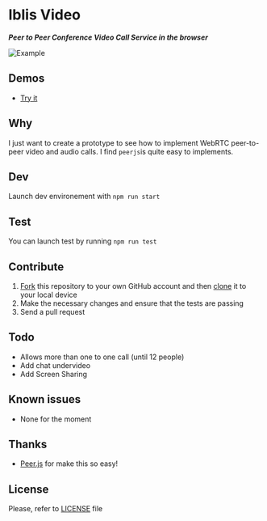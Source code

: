 # Iblis Video

_**Peer to Peer Conference Video Call Service in the browser**_

![Example](./screenshots/iblis-video.gif)

## Demos

- [Try it](https://master.d3p2l1ki2b27cy.amplifyapp.com/create-room)

## Why

I just want to create a prototype to see how to implement WebRTC peer-to-peer video and audio calls.
I find `peerjs`is quite easy to implements.

## Dev

Launch dev environement with `npm run start`

## Test

You can launch test by running `npm run test`

## Contribute

1.  [Fork](https://help.github.com/articles/fork-a-repo/) this repository to your own GitHub account and then [clone](https://help.github.com/articles/cloning-a-repository/) it to your local device
2.  Make the necessary changes and ensure that the tests are passing
3.  Send a pull request

## Todo

- Allows more than one to one call (until 12 people)
- Add chat undervideo
- Add Screen Sharing

## Known issues

- None for the moment

## Thanks

- [Peer.js](https://peerjs.com) for make this so easy!

## License

Please, refer to [LICENSE](https://github.com/vdelacou/iblis-video/blob/master/LICENSE) file
